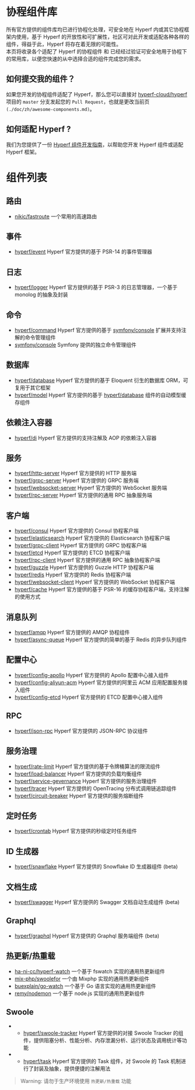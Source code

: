 # 协程组件库

所有官方提供的组件库均已进行协程化处理，可安全地在 Hyperf 内或其它协程框架内使用，基于 Hyperf 的开放性和可扩展性，社区可对此开发或适配各种各样的组件，得益于此，Hyperf 将存在着无限的可能性。   
本页将收录各个适配了 Hyperf 的协程组件 和 已经经过验证可安全地用于协程下的常用库，以便您快速的从中选择合适的组件完成您的需求。

## 如何提交我的组件？

如果您开发的协程组件适配了 Hyperf，那么您可以直接对 [hyperf-cloud/hyperf](https://github.com/hyperf-cloud/hyperf) 项目的 `master` 分支发起您的 `Pull Request`，也就是更改当前页`(./doc/zh/awesome-components.md)`。

## 如何适配 Hyperf ?

我们为您提供了一份 [Hyperf 组件开发指南](zh/component-guide/intro.md)，以帮助您开发 Hyperf 组件或适配 Hyperf 框架。

# 组件列表

## 路由

- [nikic/fastroute](https://github.com/nikic/FastRoute) 一个常用的高速路由

## 事件

- [hyperf/event](https://github.com/hyperf-cloud/event) Hyperf 官方提供的基于 PSR-14 的事件管理器

## 日志

- [hyperf/logger](https://github.com/hyperf-cloud/logger) Hyperf 官方提供的基于 PSR-3 的日志管理器，一个基于 monolog 的抽象及封装

## 命令

- [hyperf/command](https://github.com/hyperf-cloud/command) Hyperf 官方提供的基于 [symfony/console](https://github.com/symfony/console) 扩展并支持注解的命令管理组件
- [symfony/console](https://github.com/symfony/console) Symfony 提供的独立命令管理组件

## 数据库

- [hyperf/database](https://github.com/hyperf-cloud/database) Hyperf 官方提供的基于 Eloquent 衍生的数据库 ORM，可复用于其它框架
- [hyperf/model](https://github.com/hyperf-cloud/model) Hyperf 官方提供的基于 [hyperf/database](https://github.com/hyperf-cloud/database) 组件的自动模型缓存组件 

## 依赖注入容器

- [hyperf/di](https://github.com/hyperf-cloud/di) Hyperf 官方提供的支持注解及 AOP 的依赖注入容器

## 服务

- [hyperf/http-server](https://github.com/hyperf-cloud/http-server) Hyperf 官方提供的 HTTP 服务端
- [hyperf/grpc-server](https://github.com/hyperf-cloud/grpc-server) Hyperf 官方提供的 GRPC 服务端
- [hyperf/websocket-server](https://github.com/hyperf-cloud/websocket-server) Hyperf 官方提供的 WebSocket 服务端
- [hyperf/rpc-server](https://github.com/hyperf-cloud/rpc-server) Hyperf 官方提供的通用 RPC 抽象服务端

## 客户端

- [hyperf/consul](https://github.com/hyperf-cloud/consul) Hyperf 官方提供的 Consul 协程客户端
- [hyperf/elasticsearch](https://github.com/hyperf-cloud/elasticsearch) Hyperf 官方提供的 Elasticsearch 协程客户端
- [hyperf/grpc-client](https://github.com/hyperf-cloud/grpc-client) Hyperf 官方提供的 GRPC 协程客户端
- [hyperf/etcd](https://github.com/hyperf-cloud/etcd) Hyperf 官方提供的 ETCD 协程客户端
- [hyperf/rpc-client](https://github.com/hyperf-cloud/rpc-client) Hyperf 官方提供的通用 RPC 抽象协程客户端
- [hyperf/guzzle](https://github.com/hyperf-cloud/guzzle) Hyperf 官方提供的 Guzzle HTTP 协程客户端
- [hyperf/redis](https://github.com/hyperf-cloud/redis) Hyperf 官方提供的 Redis 协程客户端
- [hyperf/websocket-client](https://github.com/hyperf-cloud/websocket-client) Hyperf 官方提供的 WebSocket 协程客户端
- [hyperf/cache](https://github.com/hyperf-cloud/cache) Hyperf 官方提供的基于 PSR-16 的缓存协程客户端，支持注解的使用方式

## 消息队列

- [hyperf/amqp](https://github.com/hyperf-cloud/amqp) Hyperf 官方提供的 AMQP 协程组件
- [hyperf/async-queue](https://github.com/hyperf-cloud/async-queue) Hyperf 官方提供的简单的基于 Redis 的异步队列组件

## 配置中心

- [hyperf/config-apollo](https://github.com/hyperf-cloud/config-apollo) Hyperf 官方提供的 Apollo 配置中心接入组件
- [hyperf/config-aliyun-acm](https://github.com/hyperf-cloud/config-aliyun-acm) Hyperf 官方提供的阿里云 ACM 应用配置服务接入组件
- [hyperf/config-etcd](https://github.com/hyperf-cloud/config-etcd) Hyperf 官方提供的 ETCD 配置中心接入组件

## RPC

- [hyperf/json-rpc](https://github.com/hyperf-cloud/json-rpc) Hyperf 官方提供的 JSON-RPC 协议组件

## 服务治理

- [hyperf/rate-limit](https://github.com/hyperf-cloud/rate-limit) Hyperf 官方提供的基于令牌桶算法的限流组件
- [hyperf/load-balancer](https://github.com/hyperf-cloud/load-balancer) Hyperf 官方提供的负载均衡组件
- [hyperf/service-gevernance](https://github.com/hyperf-cloud/service-gevernance) Hyperf 官方提供的服务治理组件
- [hyperf/tracer](https://github.com/hyperf-cloud/tracer) Hyperf 官方提供的 OpenTracing 分布式调用链追踪组件
- [hyperf/circuit-breaker](https://github.com/hyperf-cloud/circuit-breaker) Hyperf 官方提供的服务熔断组件

## 定时任务

- [hyperf/crontab](https://github.com/hyperf-cloud/crontab) Hyperf 官方提供的秒级定时任务组件

## ID 生成器

- [hyperf/snawflake](https://github.com/hyperf-cloud/snawflake) Hyperf 官方提供的 Snowflake ID 生成器组件 (beta)

## 文档生成

- [hyperf/swagger](https://github.com/hyperf-cloud/swagger) Hyperf 官方提供的 Swagger 文档自动生成组件 (beta)

## Graphql

- [hyperf/graphql](https://github.com/hyperf-cloud/graphql) Hyperf 官方提供的 Graphql 服务端组件 (beta)

## 热更新/热重载

- [ha-ni-cc/hyperf-watch](https://github.com/ha-ni-cc/hyperf-watch) 一个基于 fswatch 实现的通用热更新组件
- [mix-php/swoolefor](https://github.com/mix-php/swoolefor) 一个由 Mixphp 实现的通用热更新组件
- [buexplain/go-watch](https://github.com/buexplain/go-watch) 一个基于 Go 语言实现的通用热更新组件
- [remy/nodemon](https://github.com/remy/nodemon) 一个基于 node.js 实现的通用热更新组件

## Swoole

- - [hyperf/swoole-tracker](https://github.com/hyperf-cloud/swoole-tracker) Hyperf 官方提供的对接 Swoole Tracker 的组件，提供阻塞分析、性能分析、内存泄漏分析、运行状态及调用统计等功能
- - [hyperf/task](https://github.com/hyperf-cloud/task) Hyperf 官方提供的 Task 组件，对 Swoole 的 Task 机制进行了封装及抽象，提供便捷的注解用法

> Warning: 请勿于生产环境使用 `热更新/热重载` 功能
